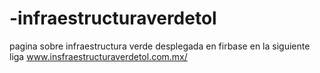 # -infraestructuraverdetol

pagina sobre infraestructura verde desplegada en firbase en la siguiente liga www.insfraestructuraverdetol.com.mx/

